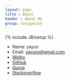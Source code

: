 ```yaml
---
layout: page
title : About
header : About Me
group: navigation
---
```

{% include JB/setup %}

<!---I am <b>Yayun</b>,a Junior student in Shandong University of Technology.I am a programmer,and have deep affection for all things about computer.

I love food,also spots like PingPang,Badminton,Tennis and so on.In recent days I also want to learn swimming (I hope I could do it soon!).electronic music.

If you want to get in touch me ,here is my contact: Gmail: lovyayun@gmail.com;
 [Github](http://github.com/yayun); [Douban](http://www.douban.com/people/71215027/); [twitter](https://twitter.com/lovyayun); [Sina weibo](http://weibo.com/u/1769478221?topnav=1&wvr=5).-->


* Name: yayun
* Email: yayunx@gmail.com
* [Weibo](http://weibo.com/u/1769478221/home)
* [GitHub](https://github.com/yayun)
* [Quora](http://www.quora.com/Yayun-Xu-1)
* [Stackoverflow](http://stackoverflow.com/users/1686360/yayun)
